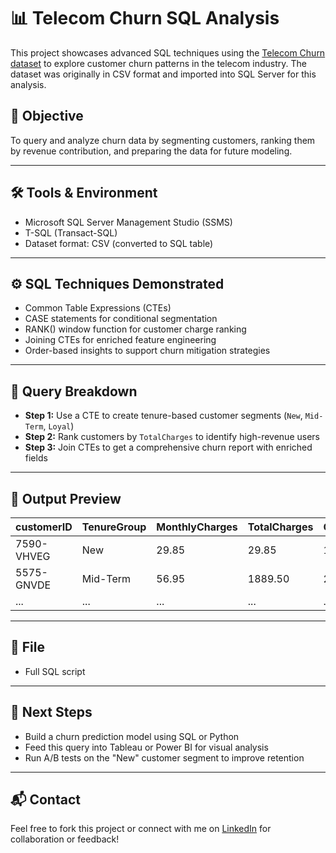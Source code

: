 # 📊 Telecom Churn SQL Analysis

This project showcases advanced SQL techniques using the [Telecom Churn dataset](#) to explore customer churn patterns in the telecom industry. The dataset was originally in CSV format and imported into SQL Server for this analysis.

## 📌 Objective

To query and analyze churn data by segmenting customers, ranking them by revenue contribution, and preparing the data for future modeling.

---

## 🛠️ Tools & Environment

- Microsoft SQL Server Management Studio (SSMS)
- T-SQL (Transact-SQL)
- Dataset format: CSV (converted to SQL table)

---

## ⚙️ SQL Techniques Demonstrated

- Common Table Expressions (CTEs)
- CASE statements for conditional segmentation
- RANK() window function for customer charge ranking
- Joining CTEs for enriched feature engineering
- Order-based insights to support churn mitigation strategies

---

## 🧠 Query Breakdown

- **Step 1:** Use a CTE to create tenure-based customer segments (`New`, `Mid-Term`, `Loyal`)
- **Step 2:** Rank customers by `TotalCharges` to identify high-revenue users
- **Step 3:** Join CTEs to get a comprehensive churn report with enriched fields

---

## 📄 Output Preview

| customerID | TenureGroup | MonthlyCharges | TotalCharges | ChargeRank | Churn |
|------------|-------------|----------------|---------------|------------|-------|
| 7590-VHVEG | New         | 29.85          | 29.85         | 1123       | No    |
| 5575-GNVDE | Mid-Term    | 56.95          | 1889.50       | 223        | No    |
| ...        | ...         | ...            | ...           | ...        | ...   |

---

## 📂 File

- Full SQL script

---

## 📎 Next Steps

- Build a churn prediction model using SQL or Python
- Feed this query into Tableau or Power BI for visual analysis
- Run A/B tests on the "New" customer segment to improve retention

---

## 📬 Contact

Feel free to fork this project or connect with me on [LinkedIn](#) for collaboration or feedback!
